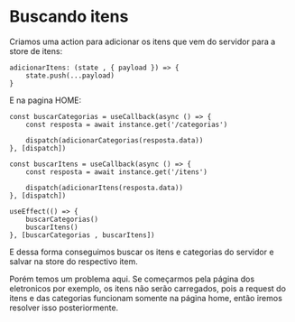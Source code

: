 # Buscando itens

Criamos uma action para adicionar os itens que vem do servidor para a store de itens:

    adicionarItens: (state , { payload }) => {
        state.push(...payload)
    }

E na pagina HOME:

    const buscarCategorias = useCallback(async () => {
        const resposta = await instance.get('/categorias')

        dispatch(adicionarCategorias(resposta.data))
    }, [dispatch])

    const buscarItens = useCallback(async () => {
        const resposta = await instance.get('/itens')

        dispatch(adicionarItens(resposta.data))
    }, [dispatch])

    useEffect(() => {
        buscarCategorias()
        buscarItens()
    }, [buscarCategorias , buscarItens])

E dessa forma conseguimos buscar os itens e categorias do servidor e salvar na store do respectivo item.

Porém temos um problema aqui. Se começarmos pela página dos eletronicos por exemplo, os itens não serão carregados, pois a request do itens e das categorias funcionam somente na página home, então iremos resolver isso posteriormente.